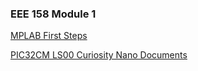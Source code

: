 ### EEE 158 Module 1

[MPLAB First Steps](<MPLAB First Steps/MPLAB_First_Steps.md>)

[PIC32CM LS00 Curiosity Nano Documents](<PIC32CM LS00 Curiosity Nano Documentation\PIC32_nano_docs.md>)